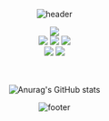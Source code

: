 <div align="center">

![header](https://capsule-render.vercel.app/api?type=Waving&color=0B9CF5&section=header&height=250&text=YOOONEUNJIN!&animation=twinkling&fontSize=70&fontColor=FFFFFF&fontAlignY=40)

<img src="https://img.shields.io/badge/JAVA-007396?style=flat-square&logo=java&logoColor=white">

<div>
<img src="https://img.shields.io/badge/CSS3-1572B6?style=flat-square&logo=CSS3&logoColor=white"/> </t>
<img src="https://img.shields.io/badge/HTML5-E34F26?style=flat-square&logo=HTML5&logoColor=white"/> 
<img src="https://img.shields.io/badge/JavaScript-F7DF1E?style=flat-square&logo=JavaScript&logoColor=white"/>
</div>

<div>
<img src="https://img.shields.io/badge/Oracle-F80000?style=flat-square&logo=oracle&logoColor=white">
<img src="https://img.shields.io/badge/mysql-4479A1?style=flat-square&logo=mysql&logoColor=white">
</div>

<br>
<br>

![Anurag's GitHub stats](https://github-readme-stats.vercel.app/api?username=YOOONEUNJIN&show_icons=true&theme=holi)


![footer](https://capsule-render.vercel.app/api?type=Waving&color=0B9CF5&section=footer&height=100)
</div>
